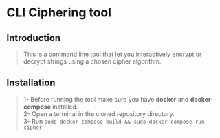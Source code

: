 # CLI Ciphering tool

## Introduction

> This is a command line tool that let you interactively encrypt or decrypt strings using a chosen cipher algorithm. 

## Installation

> 1- Before running the tool make sure you have **docker** and **docker-compose** installed. <br  />
2- Open a terminal in the cloned repository directory. <br />
3- Run ```sudo docker-compose build && sudo docker-compose run cipher```
